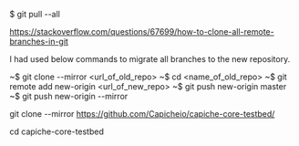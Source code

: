 $ git pull --all


https://stackoverflow.com/questions/67699/how-to-clone-all-remote-branches-in-git


I had used below commands to migrate all branches to the new repository.

~$ git clone --mirror <url_of_old_repo>
~$ cd <name_of_old_repo>
~$ git remote add new-origin <url_of_new_repo>
~$ git push new-origin master
~$ git push new-origin --mirror

git clone --mirror https://github.com/Capicheio/capiche-core-testbed/

cd capiche-core-testbed